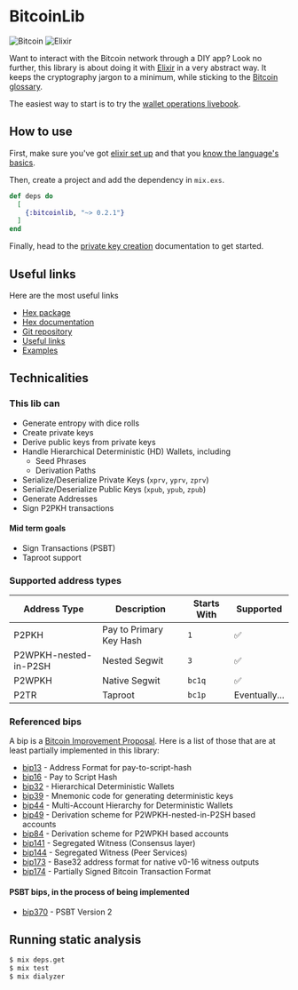 # BitcoinLib

![Bitcoin](https://raw.githubusercontent.com/RooSoft/bitcoinlib/main/guides/assets/images/bitcoin.svg)
![Elixir](https://raw.githubusercontent.com/RooSoft/bitcoinlib/main/guides/assets/images/elixir-with-name.svg)

Want to interact with the Bitcoin network through a DIY app? Look no further, this library 
is about doing it with [Elixir](https://elixir-lang.org) in a very abstract way. It 
keeps the cryptography jargon to a minimum, while sticking to the 
[Bitcoin glossary](https://developer.bitcoin.org/glossary.html).

The easiest way to start is to try the [wallet operations livebook](https://github.com/RooSoft/bitcoinlib/blob/main/livebooks/wallet_operations/index.livemd).

## How to use

First, make sure you've got [elixir set up](https://elixir-lang.org/install.html) and that you
[know the language's basics](https://elixircasts.io/series/learn-elixir).

Then, create a project and add the dependency in `mix.exs`.

```elixir
def deps do
  [
    {:bitcoinlib, "~> 0.2.1"}
  ]
end
```

Finally, head to the [private key creation](https://hexdocs.pm/bitcoinlib/tutorial-private-key.html) 
documentation to get started.

## Useful links

Here are the most useful links 

- [Hex package](https://hex.pm/packages/bitcoinlib) 
- [Hex documentation](https://hexdocs.pm/bitcoinlib/readme.html)
- [Git repository](https://github.com/RooSoft/bitcoinlib)
- [Useful links](https://hexdocs.pm/bitcoinlib/links.html)
- [Examples](https://hexdocs.pm/bitcoinlib/examples.html)


## Technicalities

### This lib can

- Generate entropy with dice rolls
- Create private keys
- Derive public keys from private keys
- Handle Hierarchical Deterministic (HD) Wallets, including
  - Seed Phrases
  - Derivation Paths
- Serialize/Deserialize Private Keys (`xprv`, `yprv`, `zprv`)
- Serialize/Deserialize Public Keys  (`xpub`, `ypub`, `zpub`)
- Generate Addresses
- Sign P2PKH transactions

#### Mid term goals

- Sign Transactions (PSBT)
- Taproot support

### Supported address types

| Address Type          | Description             | Starts With  | Supported     |
|-----------------------|-------------------------|--------------|---------------|
| P2PKH                 | Pay to Primary Key Hash | `1`          | ✅            |
| P2WPKH-nested-in-P2SH | Nested Segwit           | `3`          | ✅            |
| P2WPKH                | Native Segwit           | `bc1q`       | ✅            |
| P2TR                  | Taproot                 | `bc1p`       | Eventually... |

### Referenced bips

A bip is a [Bitcoin Improvement Proposal](https://github.com/bitcoin/bips#readme). Here is a list 
of those that are at least partially implemented in this library:

- [bip13](https://github.com/bitcoin/bips/blob/master/bip-0013.mediawiki) - Address Format for pay-to-script-hash
- [bip16](https://github.com/bitcoin/bips/blob/master/bip-0016.mediawiki) - Pay to Script Hash
- [bip32](https://github.com/bitcoin/bips/blob/master/bip-0032.mediawiki) - Hierarchical Deterministic Wallets
- [bip39](https://github.com/bitcoin/bips/blob/master/bip-0039.mediawiki) - Mnemonic code for generating deterministic keys
- [bip44](https://github.com/bitcoin/bips/blob/master/bip-0044.mediawiki) - Multi-Account Hierarchy for Deterministic Wallets
- [bip49](https://github.com/bitcoin/bips/blob/master/bip-0049.mediawiki) - Derivation scheme for P2WPKH-nested-in-P2SH based accounts
- [bip84](https://github.com/bitcoin/bips/blob/master/bip-0084.mediawiki) - Derivation scheme for P2WPKH based accounts
- [bip141](https://github.com/bitcoin/bips/blob/master/bip-0141.mediawiki) - Segregated Witness (Consensus layer)
- [bip144](https://github.com/bitcoin/bips/blob/master/bip-0144.mediawiki) - Segregated Witness (Peer Services)
- [bip173](https://github.com/bitcoin/bips/blob/master/bip-0173.mediawiki) - Base32 address format for native v0-16 witness outputs
- [bip174](https://github.com/bitcoin/bips/blob/master/bip-0174.mediawiki) - Partially Signed Bitcoin Transaction Format

#### PSBT bips, in the process of being implemented

- [bip370](https://github.com/bitcoin/bips/blob/master/bip-0370.mediawiki) - PSBT Version 2

## Running static analysis

```bash
$ mix deps.get
$ mix test
$ mix dialyzer
```